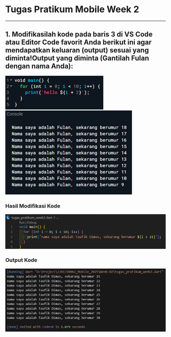 # **Tugas Pratikum Mobile Week 2**

---

## **1. Modifikasilah kode pada baris 3 di VS Code atau Editor Code favorit Anda berikut ini agar mendapatkan keluaran (output) sesuai yang diminta!Output yang diminta (Gantilah Fulan dengan nama Anda):**

![alt text](image.png)<br>
![alt text](image-1.png)<br>

### **Hasil Modifikasi Kode**

![Program 01](img/program01.png)

### **Output Kode**

![Output 01](img/output01.png)
